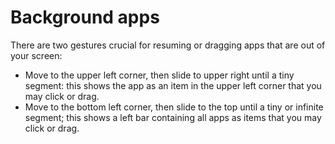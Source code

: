 # Background apps

There are two gestures crucial for resuming or dragging apps that are out of your screen:

- Move to the upper left corner, then slide to upper right until a tiny segment: this shows the app as an item in the upper left corner that you may click or drag.
- Move to the bottom left corner, then slide to the top until a tiny or infinite segment; this shows a left bar containing all apps as items that you may click or drag.

